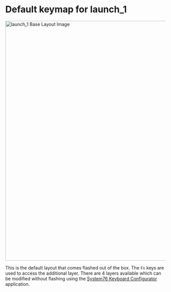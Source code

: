 # Default keymap for launch_1

<img src="https://i.imgur.com/7RTC4iV.png" alt="launch_1 Base Layout Image" title="launch_1 Base Layout" width="750"/>

This is the default layout that comes flashed out of the box. The `Fn` keys are used to access the additional layer. There are 4 layers available which can be modified without flashing using the [System76 Keyboard Configurator](https://system76.com/accessories/launch/download) application.
